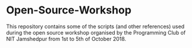 # Open-Source-Workshop
This repository contains some of the scripts (and other references) used during the open source workshop organised by the Programming Club of NIT Jamshedpur from 1st to 5th of October 2018.

